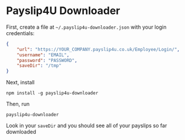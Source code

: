 # Payslip4U Downloader

First, create a file at `~/.payslip4u-downloader.json` with your login credentials:

```json
{
    "url": "https://YOUR_COMPANY.payslip4u.co.uk/Employee/Login/",
    "username": "EMAIL",
    "password": "PASSWORD",
    "saveDir": "/tmp"
}
```

Next, install

```
npm install -g payslip4u-downloader
```

Then, run

```
payslip4u-downloader
```

Look in your `saveDir` and you should see all of your payslips so far downloaded
